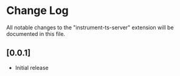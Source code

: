 # Change Log

All notable changes to the "instrument-ts-server" extension will be documented in this file.

## [0.0.1]

- Initial release
